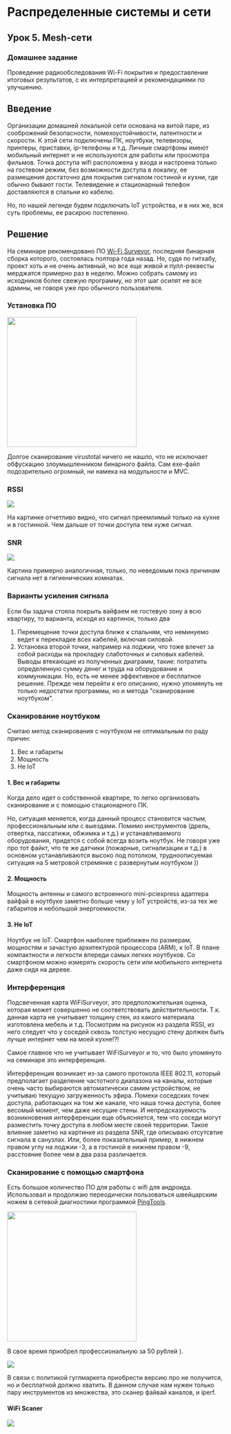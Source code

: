 # Распределенные системы и сети

## Урок 5. Mesh-сети

### Домашнее задание

Проведение радиообследования Wi-Fi покрытия и предоставление итоговых результатов, с их интерпретацией и рекомендациями по улучшению.

## Введение 
Организации домашней локальной сети основана на витой паре, из сооброжений безопасности, помехоустойчивости, латентности и скорости. К этой сети подключены ПК, ноутбуки, телевизоры, принтеры, приставки, ip-телефоны и т.д. Личные смартфоны имеют мобильный интернет и не используются для работы или просмотра фильмов.
Точка доступа wifi расположена у входа и настроена только на гостевом режим, без возможности доступа в локалку, ее размещения достаточно для покрытия сигналом гостиной и кухни, где обычно бывают гости.  Телевидение и стационарный телефон доставляются в спальни ко кабелю.

Но, по нашей легенде будем подключать IoT устройства, и в них же, вся суть проблемы, ее раскрою постепенно.

## Решение 

На семинаре рекомендовано ПО [Wi-Fi Surveyor](https://github.com/ecoAPM/WiFiSurveyor), последняя бинарная сборка которого, состоялась полтора года назад. Но, судя по гитхабу, проект хоть и не очень активный, но все еще живой и пулл-реквесты мерджатся примерно раз в неделю. Можно собрать самому из исходников более свежую программу, но этот шаг осилят не все админы, не говоря уже про обычного пользователя.

### Установка ПО

<img src=pics/00.png width=300>

Долгое сканирование virustotal ничего не нашло, что не исключает обфускацию злоумышленником бинарного файла. Сам exe-файл подозрительно огромный, ни намека на модульности и MVC.

### RSSI

<img src=pics/01.png>

На картинке отчетливо видно, что сигнал преемлимый только на кухне и в гостинной. Чем дальше от точки доступа тем хуже сигнал.

### SNR

<img src=pics/02.png>

Картина примерно аналогичная, только, по неведомым пока причинам сигнала нет в гигиенических комнатах.

### Варианты усиления сигнала

Если бы задача стояла покрыть вайфаем не гостевую зону а всю квартиру, то варианта, исходя из картинок, только два
1. Перемещение точки доступа ближе к спальням, что неминуемо ведет к перекладке всех кабелей, включая силовой.
2. Установка второй точки, например на лоджии, что тоже влечет за собой расходы на прокладку слаботочных и силовых кабелей.
Выводы втекающие из полученных диаграмм, такие: потратить определенную сумму денег и труда на оборудование и коммуникации.
Но, есть не менее эффективное и бесплатное решение. Прежде чем перейти к его описанию, нужно упомянуть не только недостатки программы, но и метода "сканирование ноутбуком".

### Сканирование ноутбуком

Считаю метод сканирования с ноутбуком не оптимальным по раду причин:
1. Вес и габариты
2. Мощность
3. Не IoT

#### 1. Вес и габариты

Когда дело идет о собственной квартире, то легко организовать сканирование и с помощью стационарного ПК.

Но, ситуация меняется, когда данный процесс становится частым, профессиональным или с выездами. Помимо инструментов (дрель, отвертка, пассатижи, обжимка и т.д.) и устанавливаемого оборудования, придется с собой всегда возить ноутбук. Не говоря уже про тот файкт, что те же датчики (пожарные, сигнализации и т.д.) в основном устанавливаются высоко под потолком, трудноописуемая ситуация на 5 метровой стремянке с развернутым ноутбуком ))

#### 2. Мощность 
Мощность антенны и самого встроенного mini-pciexpress адаптера вайфай в ноутбуке заметно больше чему у IoT устройств, из-за тех же габаритов и небольшой энергоемкости.

#### 3. Не IoT

Ноутбук не IoT.
Смартфон наиболее приближен по размерам, мощностям и зачастую архитектурой процессора (ARM), к IoT.
В плане компактности и легкости впереди самых легких ноутбуков.
Со смартфоном можно измерять скорость сети или мобильного интернета даже сидя на дереве. 

### Интерференция

Подсвеченная карта WiFiSurveyor, это предположительная оценка, которая может совершенно не соответствовать действительности. Т.к. данная карта не учитывает толщину стен, из какого материала изготовлена мебель и т.д. 
Посмотрим на рисунок из раздела RSSI, из него следует что у соседей сквозь толстую несущую стену должен быть лучше интернет чем на моей кухне!?!

Самое главное что не учитывает WiFiSurveyor и то, что было упомянуто на семинаре это интерференция.

Интерференция возникает из-за самого протокола IEEE 802.11, который предполагает разделение частотного диапазона на каналы, которые очень часто выбираются автоматически самим устройством, не учитываю текущую загруженность эфира. Помехи соседских точек доступа, работающих на том же канале, что наша точка доступа, более весомый момент, чем даже несущие стены. И непредсказуемость возникновения интерференции еще объясняется, тем что соседи могут разместить точку доступа в любом месте своей территории. Такое влияние заметно на картинке из раздела SNR, где описываю отсутсвтие сигнала в санузлах. Или, более показательный пример, в нижнем правом углу на лоджии -3, а в гостиной в нижнем правом -9, расстояние более чем в два раза различается.


### Сканирование с помощью смартфона

Есть большое количество ПО для работы с wifi для андроида. Использовал и продолжаю переодически пользоваться швейцарским ножем в сетевой диагностики программой [PingTools](https://play.google.com/store/apps/details?id=ua.com.streamsoft.pingtools).

<img src=pics/03.png width=300>

В свое время приобрел профессиональную за 50 рублей ). 

<img src=pics/04.jpg>

В связи с политикой гуглмаркета приобрести версию про не получится, но и бесплатной должно хватить. 
В данном случае нам нужен только пару инструментов из множества, это сканер файвай каналов, и iperf.

#### WiFi Scaner

<img src=pics/05.jpg>

